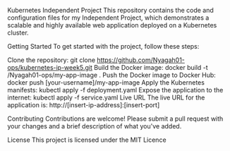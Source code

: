 Kubernetes Independent Project
This repository contains the code and configuration files for my Independent Project, which demonstrates a scalable and highly available web application deployed on a Kubernetes cluster.

Getting Started
To get started with the project, follow these steps:

Clone the repository: git clone https://github.com/Nyagah01-ops/kubernetes-ip-week5.git
Build the Docker image: docker build -t /Nyagah01-ops/my-app-image .
Push the Docker image to Docker Hub: docker push [your-username]/my-app-image
Apply the Kubernetes manifests: kubectl apply -f deployment.yaml
Expose the application to the internet: kubectl apply -f service.yaml
Live URL
The live URL for the application is: http://[insert-ip-address]:[insert-port]

Contributing
Contributions are welcome! Please submit a pull request with your changes and a brief description of what you've added.

License
This project is licensed under the MIT Licence

